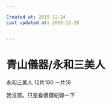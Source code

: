 ```yaml
---

Created at: 2015-12-24
Last updated at: 2015-12-28


---
```


# 青山儀器/永和三美人


永和三美人
12片180
一片18

我沒買。只是看價錢紀錄一下

